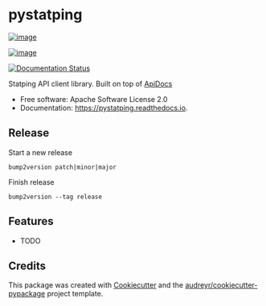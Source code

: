 # pystatping

[![image][]][1]

[![image][2]][3]

[![Documentation Status][]][4]

Statping API client library. Built on top of [ApiDocs][]

-   Free software: Apache Software License 2.0
-   Documentation: <https://pystatping.readthedocs.io>.

## Release

Start a new release

```shell
bump2version patch|minor|major
```

Finish release

```shell
bump2version --tag release
```

## Features

-   TODO

## Credits

This package was created with [Cookiecutter][] and the
[audreyr/cookiecutter-pypackage][] project template.

  [image]: https://img.shields.io/pypi/v/pystatping.svg
  [1]: https://pypi.python.org/pypi/pystatping
  [2]: https://img.shields.io/travis/danielpalstra/pystatping.svg
  [3]: https://travis-ci.com/danielpalstra/pystatping
  [Documentation Status]: https://readthedocs.org/projects/pystatping/badge/?version=latest
  [4]: https://pystatping.readthedocs.io/en/latest/?badge=latest
  [ApiDocs]: https://documenter.getpostman.com/view/1898229/SzmfXwi4
  [Cookiecutter]: https://github.com/audreyr/cookiecutter
  [audreyr/cookiecutter-pypackage]: https://github.com/audreyr/cookiecutter-pypackage